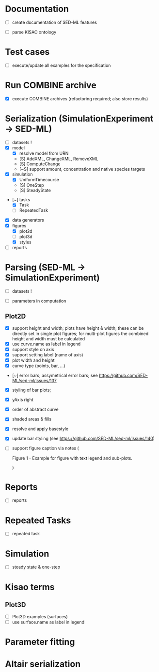 # Documentation
- [ ] create documentation of SED-ML features

- [ ] parse KISAO ontology

# Test cases
- [ ] execute/update all examples for the specification

# Run COMBINE archive
- [x] execute COMBINE archives (refactoring required; also store results)

# Serialization (SimulationExperiment -> SED-ML)
- [ ] datasets !
- [x] model
    - [x] resolve model from URN
    - [S] AddXML, ChangeXML, RemoveXML
    - [S] ComputeChange
    - [~S] support amount, concentration and native species targets
- [x] simulation
    - [x] UniformTimecourse
    - [S] OneStep
    - [S] SteadyState
- [~] tasks
    - [x] Task
    - [ ] RepeatedTask
- [x] data generators
- [x] figures
  - [x] plot2d
  - [ ] plot3d 
  - [x] styles
- [ ] reports

# Parsing (SED-ML -> SimulationExperiment)
- [ ] datasets !

- [ ] parameters in computation

## Plot2D
- [x] support height and width;
      plots have height & width; these can be directly set in single plot figures;
      for multi-plot figures the combined height and width must be calculated
- [x] use curve.name as label in legend
- [x] support style on axis
- [x] support setting label (name of axis)
- [x] plot width and height  
- [x] curve type (points, bar, ...)
- [~] error bars; assymetrical error bars; see https://github.com/SED-ML/sed-ml/issues/137
- [x] styling of bar plots; 
- [x] yAxis right
- [x] order of abstract curve
- [x] shaded areas & fills
- [x] resolve and apply basestyle
- [x] update bar styling (see https://github.com/SED-ML/sed-ml/issues/140)
- [ ] support figure caption via notes (<notes><p xmlns="xhtml">Figure 1 - Example for figure with text legend and sub-plots.</p></notes>)


# Reports
- [ ] reports
# Repeated Tasks
- [ ] repeated task
# Simulation
- [ ] steady state & one-step
# Kisao terms

## Plot3D
- [ ] Plot3D examples (surfaces)
- [ ] use surface.name as label in legend

# Parameter fitting

# Altair serialization
